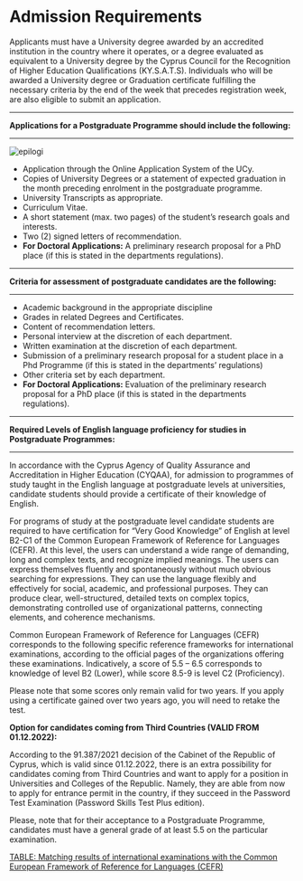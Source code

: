 # Admission Requirements

Applicants must have a University degree awarded by an accredited institution in the country where it operates, or a degree evaluated as equivalent to a University degree by the Cyprus Council for the Recognition of Higher Education Qualifications (KY.S.A.T.S). Individuals who will be awarded a University degree or Graduation certificate fulfilling the necessary criteria by the end of the week that precedes registration week, are also eligible to submit an application.

---

**Applications for a Postgraduate Programme should include the following:**

---

![epilogi](https://www.ucy.ac.cy/graduateschool/wp-content/uploads/sites/45/2022/01/epilogi.png)

* Application through the Online Application System of the UCy.
* Copies of University Degrees or a statement of expected graduation in the month preceding enrolment in the postgraduate programme.
* University Transcripts as appropriate.
* Curriculum Vitae.
* A short statement (max. two pages) of the student’s research goals and interests.
* Two (2) signed letters of recommendation.
* **For Doctoral Applications:** A preliminary research proposal for a PhD place (if this is stated in the departments regulations).

---

**Criteria for assessment of postgraduate candidates are the following:**

---

* Academic background in the appropriate discipline
* Grades in related Degrees and Certificates.
* Content of recommendation letters.
* Personal interview at the discretion of each department.
* Written examination at the discretion of each department.
* Submission of a preliminary research proposal for a student place in a Phd Programme (if this is stated in the departments’ regulations)
* Other criteria set by each department.
* **For Doctoral Applications:** Evaluation of the preliminary research proposal for a PhD place (if this is stated in the departments regulations).

---

**Required Levels of English language proficiency for studies in Postgraduate Programmes:**

---

In accordance with the Cyprus Agency of Quality Assurance and Accreditation in Higher Education (CYQAA), for admission to programmes of study taught in the English language at postgraduate levels at universities, candidate students should provide a certificate of their knowledge of English.

For programs of study at the postgraduate level candidate students are required to have certification for “Very Good Knowledge” of English at level B2-C1 of the Common European Framework of Reference for Languages (CEFR). At this level, the users can understand a wide range of demanding, long and complex texts, and recognize implied meanings. The users can express themselves fluently and spontaneously without much obvious searching for expressions. They can use the language flexibly and effectively for social, academic, and professional purposes. They can produce clear, well-structured, detailed texts on complex topics, demonstrating controlled use of organizational patterns, connecting elements, and coherence mechanisms.

Common European Framework of Reference for Languages (CEFR) corresponds to the following specific reference frameworks for international examinations, according to the official pages of the organizations offering these examinations. Indicatively, a score of 5.5 – 6.5 corresponds to knowledge of level B2 (Lower), while score 8.5-9 is level C2 (Proficiency).

Please note that some scores only remain valid for two years. If you apply using a certificate gained over two years ago, you will need to retake the test.

**Option for candidates coming from Third Countries (VALID FROM 01.12.2022):**

According to the 91.387/2021 decision of the Cabinet of the Republic of Cyprus, which is valid since 01.12.2022, there is an extra possibility for candidates coming from Third Countries and want to apply for a position in Universities and Colleges of the Republic. Namely, they are able from now to apply for entrance permit in the country, if they succeed in the Password Test Examination (Password Skills Test Plus edition).

Please, note that for their acceptance to a Postgraduate Programme, candidates must have a general grade of at least 5.5 on the particular examination.

[TABLE: Matching results of international examinations with the Common European Framework of Reference for Languages (CEFR)](https://www.ucy.ac.cy/graduateschool/wp-content/uploads/sites/45/2022/01/English_Pinakas1.pdf)